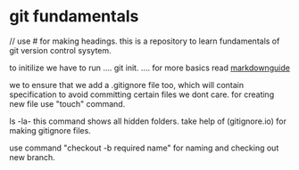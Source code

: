 # git fundamentals

// use # for making headings.
this is a repository to learn fundamentals of git version control sysytem.

to initilize we have to run
....
git init.
....
for more basics read [markdownguide](https://www.markdownguide.org/basic-syntax/)

we to ensure that we add a .gitignore file too, which will contain specification to avoid committing
certain files we dont care.
for creating new file use "touch" command.

ls -la- this command shows all hidden folders.
take help of (gitignore.io) for making gitignore files.

use command "checkout -b required name" for naming and checking out new branch.
